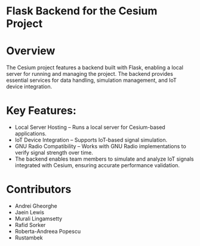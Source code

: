 # Flask Backend for the Cesium Project

# Overview
The Cesium project features a backend built with Flask, enabling a local server for running and managing the project. The backend provides essential services for data handling, simulation management, and IoT device integration.

# Key Features:
- Local Server Hosting – Runs a local server for Cesium-based applications.
- IoT Device Integration – Supports IoT-based signal simulation.
- GNU Radio Compatibility – Works with GNU Radio implementations to verify signal strength over time.
- The backend enables team members to simulate and analyze IoT signals integrated with Cesium, ensuring accurate performance validation.

# Contributors
- Andrei Gheorghe
- Jaein Lewis
- Murali Lingamsetty
- Rafid Sorker
- Roberta-Andreea Popescu
- Rustambek

